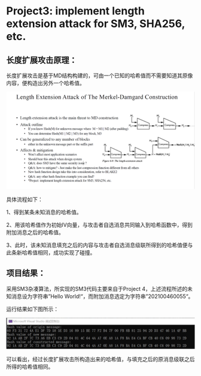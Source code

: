 # Project3: implement length extension attack for SM3, SHA256, etc.

## 长度扩展攻击原理：

长度扩展攻击是基于MD结构构建的，可由一个已知的哈希值而不需要知道其原像内容，便构造出另外一个哈希值。

<img src=".\md_image\1.png" alt="image-20230703174051013" style="zoom: 100%;" />

具体流程如下：

1、得到某条未知消息的哈希值。

2、用该哈希值作为初始IV向量，与攻击者自选消息共同输入到哈希函数中，得到附加消息之后的哈希值。

3、此时，该未知消息填充之后的内容与攻击者自选消息级联所得到的哈希值便与此条新哈希值相同，成功实现了碰撞。



## 项目结果：

采用SM3杂凑算法，所实现的SM3代码主要来自于Project 4，上述流程所述的未知消息设为字符串”Hello World!“，而附加消息选定为字符串”202100460055“。

运行结果如下图所示：

<img src=".\md_image\2.png" alt="image-20230703174051013" style="zoom: 100%;" />

可以看出，经过长度扩展攻击所构造出来的哈希值，与填充之后的原消息级联之后所得的哈希值相同。
